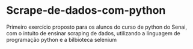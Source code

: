 # Scrape-de-dados-com-python
Primeiro exercício proposto para os alunos do curso de python do Senai, com o intuito de ensinar scraping de dados, utilizando a linguagem de programação python e a bilbioteca selenium
